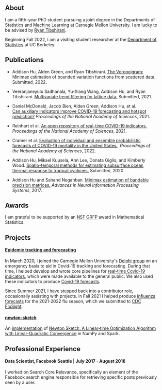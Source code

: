 ## About

I am a fifth-year PhD student pursuing a joint degree in the Departments
of [Statistics](https://www.cmu.edu/dietrich/statistics-datascience/index.html)
and [Machine Learning](https://www.ml.cmu.edu) at Carnegie Mellon University.  I am
lucky to be advised by [Ryan Tibshirani](https://www.stat.cmu.edu/~ryantibs/).

Beginning Fall 2022, I am a visiting student researcher at the
[Department of Statistics](https://statistics.berkeley.edu) at UC Berkeley.


## Publications

* Addison Hu, Alden Green, and Ryan Tibshirani. 
  [The Voronoigram: Minimax estimation of bounded variation functions from scattered data.](https://arxiv.org/abs/2212.14514)
  Submitted, 2022.

* Veeranjaneyulu Sadhanala, Yu-Xiang Wang, Addison Hu, and Ryan Tibshirani. 
  [Multivariate trend filtering for lattice data.](https://arxiv.org/pdf/2112.14758) 
  Submitted, 2021.

* Daniel McDonald, Jacob Bien, Alden Green, Addison Hu, et al.  
  [Can auxiliary indicators improve COVID-19 forecasting and hotspot 
  prediction?](https://www.pnas.org/doi/full/10.1073/pnas.2111453118) 
  _Proceedings of the National Academy of Sciences_, 2021.

* Reinhart et al.  [An open repository of real-time COVID-19 
  indicators.](https://www.pnas.org/doi/full/10.1073/pnas.2111452118)
  _Proceedings of the National Academy of Sciences_, 2021.

* Cramer et al.  [Evaluation of individual and ensemble probabilistic 
  forecasts of COVID-19 mortality in the United
  States.](https://www.pnas.org/doi/10.1073/pnas.2113561119).
  _Proceedings of the National Academy of Sciences_, 2022.

* Addison Hu, Mikael Kuusela, Ann Lee, Donata Giglio, and Kimberly Wood. 
  [Spatio-temporal methods for estimating subsurface ocean thermal response 
  to tropical cyclones.](https://arxiv.org/abs/2012.15130)
  Submitted, 2020.
  
* Addison Hu and Sahand Negahban.  [Minimax estimation of bandable precision
  matrices.](https://arxiv.org/abs/1710.07006)  _Advances in Neural
  Information Processing Systems_, 2017.

## Awards

I am grateful to be supported by an
[NSF GRFP](https://www.nsfgrfp.org/) award in
Mathematical Statistics.

## Projects

#### [**Epidemic tracking and forecasting**](https://delphi.cmu.edu/covidcast/)
In March 2020, I joined the Carnegie Mellon University's
[Delphi group](https://delphi.cmu.edu) on an emergency basis to aid in
Covid-19 tracking and forecasting.  During that time, I helped develop and
wrote core pipelines for [real-time Covid-19
indicators](https://www.pnas.org/doi/full/10.1073/pnas.2111452118),
which were made available to the general public.  We also used
these indicators to produce
[Covid-19 forecasts](https://zoltardata.com/model/307).

Since Summer 2021, I have stepped back into a contributor role,
occasionally assisting with projects.  In
Fall 2021 I helped produce [influenza
forecasts](https://github.com/cdcepi/Flusight-forecast-data/tree/master/data-forecasts/CMU-TimeSeries)
for the 2021-2022 flu season, which we submitted to [CDC
FluSight](https://www.cdc.gov/flu/weekly/flusight/index.html).

#### [**newton-sketch**](https://github.com/huisaddison/newton-sketch)
An [implementation](https://github.com/huisaddison/newton-sketch) of [Newton
Sketch: A Linear-time Optimization Algorithm with Linear-Quadratic
Convergence](https://arxiv.org/abs/1505.02250) in NumPy and Spark.

## Professional Experience

#### **Data Scientist, Facebook Seattle** | July 2017 - August 2018
I worked on Search Core Relevance, specifically an element of the Facebook
search engine responsible for retrieving specific posts previously seen by
a user.

